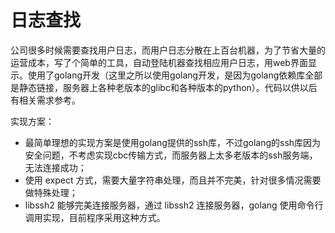 日志查找
========


公司很多时候需要查找用户日志，而用户日志分散在上百台机器，为了节省大量的运营成本，写了个简单的工具，自动登陆机器查找相应用户日志，用web界面显示。使用了golang开发（这里之所以使用golang开发，是因为golang依赖库全部是静态链接，服务器上各种老版本的glibc和各种版本的python）。代码以供以后有相关需求参考。



实现方案：

* 最简单理想的实现方案是使用golang提供的ssh库，不过golang的ssh库因为安全问题，不考虑实现cbc传输方式，而服务器上太多老版本的ssh服务端，无法连接成功；
* 使用 expect 方式，需要大量字符串处理，而且并不完美，针对很多情况需要做特殊处理；
* libssh2 能够完美连接服务器，通过 libssh2 连接服务器，golang 使用命令行调用实现，目前程序采用这种方式。

